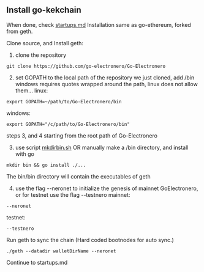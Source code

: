 ## Install go-kekchain
When done, check [startups.md](https://github.com/go-electronero/Go-Electronero/blob/main/startups.md) 
Installation same as go-ethereum, forked from geth.

Clone source, and Install geth:
1) clone the repository
``` 
git clone https://github.com/go-electronero/Go-Electronero
```

2) set GOPATH to the local path of the repository we just cloned, add /bin 
windows requires quotes wrapped around the path, linux does not allow them...
linux:
```
export GOPATH=~/path/to/Go-Electronero/bin
```
windows: 
```
export GOPATH="/c/path/to/Go-Electronero/bin"
```

steps 3, and 4 starting from the root path of Go-Electronero 

3) use script [mkdirbin.sh](https://github.com/bloc-Chain/Go-Electronero/blob/published/mkdirbin.sh)
OR
manually make a /bin directory, and install with go 
```
mkdir bin && go install ./...
```
The bin/bin directory will contain the executables of geth

4) use the flag --neronet to initialize the genesis of mainnet GoElectronero, or for testnet use the flag --testnero
mainnet: 
```
--neronet
```
testnet: 
```
--testnero
```

Run geth to sync the chain (Hard coded bootnodes for auto sync.)
```
./geth --datadir walletDirName --neronet
```

Continue to startups.md
